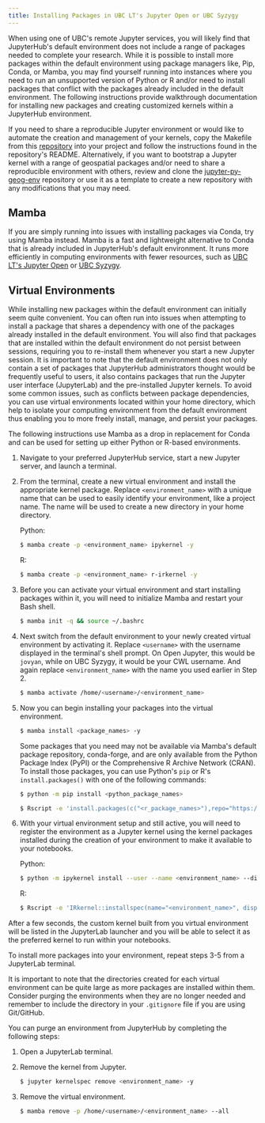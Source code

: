 ```yaml
---
title: Installing Packages in UBC LT's Jupyter Open or UBC Syzygy
---
```


When using one of UBC's remote Jupyter services, you will likely find that
JupyterHub's default environment does not include a range of packages needed to
complete your research. While it is possible to install more packages within the
default environment using package managers like, Pip, Conda, or Mamba, you may
find yourself running into instances where you need to run an unsupported
version of Python or R and/or need to install packages that conflict with the
packages already included in the default environment. The following instructions
provide walkthrough documentation for installing new packages and creating
customized kernels within a JupyterHub environment.

If you need to share a reproducible Jupyter environment or would like to
automate the creation and management of your kernels, copy the Makefile from
this [repository](https://github.com/UBC-Geography/jupyter-makefile) into your
project and follow the instructions found in the repository's README.
Alternatively, if you want to bootstrap a Jupyter kernel with a range of
geospatial packages and/or need to share a reproducible environment with others,
review and clone the
[jupyter-py-geog-env](https://github.com/UBC-Geography/jupyter-py-geog-env)
repository or use it as a template to create a new repository with any
modifications that you may need.

## Mamba

If you are simply running into issues with installing packages via Conda, try
using Mamba instead. Mamba is a fast and lightweight alternative to Conda that
is already included in JupyterHub's default environment. It runs more
efficiently in computing environments with fewer resources, such as
[UBC LT's Jupyter Open](https://open.jupyter.ubc.ca/) or
[UBC Syzygy](https://ubc.syzygy.ca/).

## Virtual Environments

While installing new packages within the default environment can initially seem
quite convenient. You can often run into issues when attempting to install a
package that shares a dependency with one of the packages already installed in
the default environment. You will also find that packages that are installed
within the default environment do not persist between sessions, requiring you to
re-install them whenever you start a new Jupyter session. It is important to
note that the default environment does not only contain a set of packages that
JupyterHub administrators thought would be frequently useful to users, it also
contains packages that run the Jupyter user interface (JupyterLab) and the
pre-installed Jupyter kernels. To avoid some common issues, such as conflicts
between package dependencies, you can use virtual environments located within
your home directory, which help to isolate your computing environment from the
default environment thus enabling you to more freely install, manage, and
persist your packages.

The following instructions use Mamba as a drop in replacement for Conda and can
be used for setting up either Python or R-based environments.

1.  Navigate to your preferred JupyterHub service, start a new Jupyter server,
    and launch a terminal.

2.  From the terminal, create a new virtual environment and install the
    appropriate kernel package. Replace `<environment_name>` with a unique name
    that can be used to easily identify your environment, like a project name.
    The name will be used to create a new directory in your home directory.

    Python:

    ```bash
    $ mamba create -p <environment_name> ipykernel -y
    ```

    R:

    ```bash
    $ mamba create -p <environment_name> r-irkernel -y
    ```

3.  Before you can activate your virtual environment and start installing
    packages within it, you will need to initialize Mamba and restart your Bash
    shell.

    ```bash
    $ mamba init -q && source ~/.bashrc
    ```

4.  Next switch from the default environment to your newly created virtual
    environment by activating it. Replace `<username>` with the username
    displayed in the terminal's shell prompt. On Open Jupyter, this would be
    `jovyan`, while on UBC Syzygy, it would be your CWL username. And again
    replace `<environment_name>` with the name you used earlier in Step 2.

    ```bash
    $ mamba activate /home/<username>/<environment_name>
    ```

5.  Now you can begin installing your packages into the virtual environment.

    ```bash
    $ mamba install <package_names> -y
    ```

    Some packages that you need may not be available via Mamba's default package
    repository, conda-forge, and are only available from the Python Package
    Index (PyPI) or the Comprehensive R Archive Network (CRAN). To install those
    packages, you can use Python's `pip` or R's `install.packages()` with one of
    the following commands:

    ```bash
    $ python -m pip install <python_package_names>
    ```

    ```bash
    $ Rscript -e 'install.packages(c("<r_package_names>"),repo="https://mirror.rcg.sfu.ca/mirror/CRAN/",quiet=TRUE)'`
    ```

6.  With your virtual environment setup and still active, you will need to
    register the environment as a Jupyter kernel using the kernel packages
    installed during the creation of your environment to make it available to
    your notebooks.

    Python:

    ```bash
    $ python -m ipykernel install --user --name <environment_name> --display-name "Python (<environment_name>)"
    ```

    R:

    ```bash
    $ Rscript -e 'IRkernel::installspec(name="<environment_name>", displayname="R (<environment_name>)")'`
    ```

After a few seconds, the custom kernel built from you virtual environment will
be listed in the JupyterLab launcher and you will be able to select it as the
preferred kernel to run within your notebooks.

To install more packages into your environment, repeat steps 3-5 from a
JupyterLab terminal.

It is important to note that the directories created for each virtual
environment can be quite large as more packages are installed within them.
Consider purging the environments when they are no longer needed and remember to
include the directory in your `.gitignore` file if you are using Git/GitHub.

You can purge an environment from JupyterHub by completing the following steps:

1. Open a JupyterLab terminal.

2. Remove the kernel from Jupyter.

   ```bash
   $ jupyter kernelspec remove <environment_name> -y
   ```

3. Remove the virtual environment.

   ```bash
   $ mamba remove -p /home/<username>/<environment_name> --all
   ```
